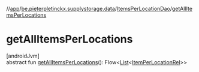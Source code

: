 //[app](../../../index.md)/[be.pieterpletinckx.supplystorage.data](../index.md)/[ItemsPerLocationDao](index.md)/[getAllItemsPerLocations](get-all-items-per-locations.md)

# getAllItemsPerLocations

[androidJvm]\
abstract fun [getAllItemsPerLocations](get-all-items-per-locations.md)(): Flow&lt;[List](https://kotlinlang.org/api/latest/jvm/stdlib/kotlin.collections/-list/index.html)&lt;[ItemPerLocationRel](../-item-per-location-rel/index.md)&gt;&gt;

